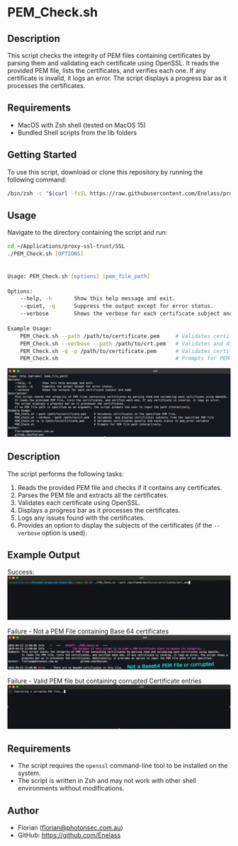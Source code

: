 # PEM_Check.sh

## Description

This script checks the integrity of PEM files containing certificates by parsing them and validating each certificate using OpenSSL. It reads the provided PEM file, lists the certificates, and verifies each one. If any certificate is invalid, it logs an error. The script displays a progress bar as it processes the certificates.

## Requirements

- MacOS with Zsh shell (tested on MacOS 15)
- Bundled Shell scripts from the lib folders

## Getting Started

To use this script, download or clone this repository by running the following command:

```zsh
/bin/zsh -c "$(curl -fsSL https://raw.githubusercontent.com/Enelass/proxy-ssl-trust/refs/heads/main/lib/download_run_me.sh)" -- --downloadonly
```

## Usage
Navigate to the directory containing the script and run:

```zsh
cd ~/Applications/proxy-ssl-trust/SSL
./PEM_Check.sh [OPTIONS]


Usage: PEM_Check.sh [options] [pem_file_path]

Options:
    --help, -h       Show this help message and exit.
    --quiet, -q      Suppress the output except for error status.
    --verbose        Shows the verbose for each certificate subject and name

Example Usage:
    PEM_Check.sh --path /path/to/certificate.pem     # Validates certificates in the specified PEM file.
    PEM_Check.sh --verbose --path /path/to/crt.pem   # Validates and display certificates subjects from the specified PEM file
    PEM_Check.sh -q -p /path/to/certificate.pem      # Validates certificates quietly and saves status in pem_error variable
    PEM_Check.sh                                     # Prompts for PEM file path interactively.
```
![alt text](PEM_Check_help.png)


## Description

The script performs the following tasks:

1. Reads the provided PEM file and checks if it contains any certificates.
2. Parses the PEM file and extracts all the certificates.
3. Validates each certificate using OpenSSL.
4. Displays a progress bar as it processes the certificates.
5. Logs any issues found with the certificates.
6. Provides an option to display the subjects of the certificates (if the `--verbose` option is used).

## Example Output

Success:
![Success gif](PEM_Check_Success.gif)

Failure - Not a PEM File containing Base 64 certificates
![Failure png](PEM_Check_Failure.png)

Failure - Valid PEM file but containing corrupted Certificate entries
![Failure gif](PEM_Check_Failure.gif)

## Requirements

- The script requires the `openssl` command-line tool to be installed on the system.
- The script is written in Zsh and may not work with other shell environments without modifications.

## Author

- Florian (florian@photonsec.com.au)
- GitHub: https://github.com/Enelass